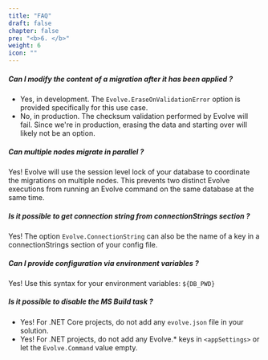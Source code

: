 ```yaml
---
title: "FAQ"
draft: false
chapter: false
pre: "<b>6. </b>"
weight: 6
icon: ""
---
```


##### Can I modify the content of a migration after it has been applied ?

- Yes, in development. The `Evolve.EraseOnValidationError` option is provided specifically for this use case. 
- No, in production. The checksum validation performed by Evolve will fail. Since we're in production, erasing the data and starting over will likely not be an option.

##### Can multiple nodes migrate in parallel ?

Yes! Evolve will use the session level lock of your database to coordinate the migrations on multiple nodes. This prevents two distinct Evolve executions from running an Evolve command on the same database at the same time.

##### Is it possible to get connection string from connectionStrings section ?

Yes! The option `Evolve.ConnectionString` can also be the name of a key in a connectionStrings section of your config file.

##### Can I provide configuration via environment variables ?

Yes! Use this syntax for your environment variables: `${DB_PWD}`

##### Is it possible to disable the MS Build task ?

- Yes! For .NET Core projects, do not add any `evolve.json` file in your solution.
- Yes! For .NET projects, do not add any Evolve.* keys in `<appSettings>` or let the `Evolve.Command` value empty.
